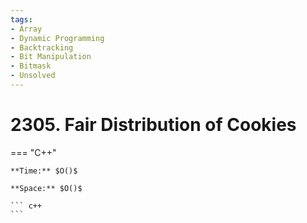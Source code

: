 ```yaml
---
tags:
- Array
- Dynamic Programming
- Backtracking
- Bit Manipulation
- Bitmask
- Unsolved
---
```



# 2305. Fair Distribution of Cookies

=== "C++"

    **Time:** $O()$

    **Space:** $O()$

    ``` c++
    ```